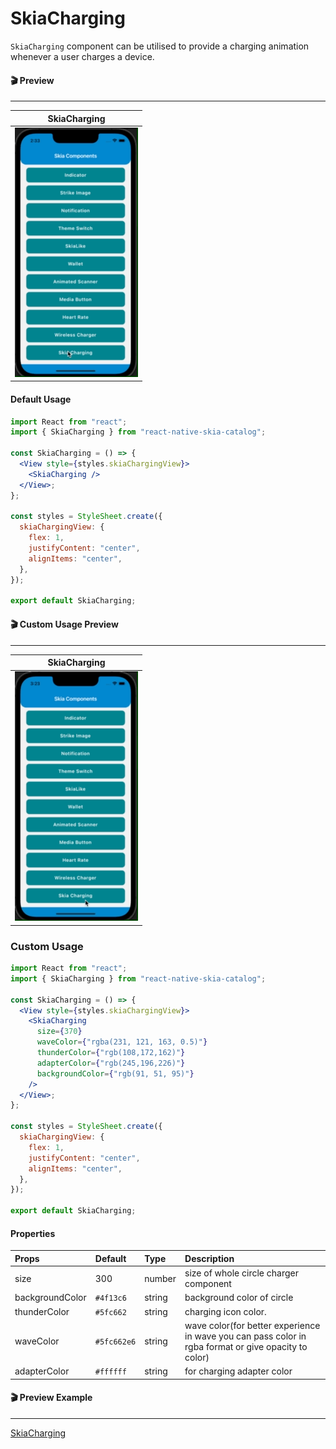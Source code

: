 # SkiaCharging

`SkiaCharging` component can be utilised to provide a charging animation whenever a user charges a device.

#### 🎬 Preview

---

|             SkiaCharging             |
| :----------------------------------: |
| ![alt tag](/assets/SkiaCharging.gif) |

#### Default Usage

```jsx
import React from "react";
import { SkiaCharging } from "react-native-skia-catalog";

const SkiaCharging = () => {
  <View style={styles.skiaChargingView}>
    <SkiaCharging />
  </View>;
};

const styles = StyleSheet.create({
  skiaChargingView: {
    flex: 1,
    justifyContent: "center",
    alignItems: "center",
  },
});

export default SkiaCharging;
```

#### 🎬 Custom Usage Preview

---

|                   SkiaCharging                    |
| :-----------------------------------------------: |
| ![alt tag](/assets/CustomUsageOfSkiaCharging.gif) |

### Custom Usage

```jsx
import React from "react";
import { SkiaCharging } from "react-native-skia-catalog";

const SkiaCharging = () => {
  <View style={styles.skiaChargingView}>
    <SkiaCharging
      size={370}
      waveColor={"rgba(231, 121, 163, 0.5)"}
      thunderColor={"rgb(108,172,162)"}
      adapterColor={"rgb(245,196,226)"}
      backgroundColor={"rgb(91, 51, 95)"}
    />
  </View>;
};

const styles = StyleSheet.create({
  skiaChargingView: {
    flex: 1,
    justifyContent: "center",
    alignItems: "center",
  },
});

export default SkiaCharging;
```

#### Properties

| Props           | Default     | Type   | Description                                                                                          |
| :-------------- | :---------- | :----- | :--------------------------------------------------------------------------------------------------- |
| size            | 300         | number | size of whole circle charger component                                                               |
| backgroundColor | `#4f13c6`   | string | background color of circle                                                                           |
| thunderColor    | `#5fc662`   | string | charging icon color.                                                                                 |
| waveColor       | `#5fc662e6` | string | wave color(for better experience in wave you can pass color in rgba format or give opacity to color) |
| adapterColor    | `#ffffff`   | string | for charging adapter color                                                                           |

#### 🎬 Preview Example

---

[SkiaCharging](/example/src/modules/SkiaCharging/SkiaChargingScreen.tsx)
